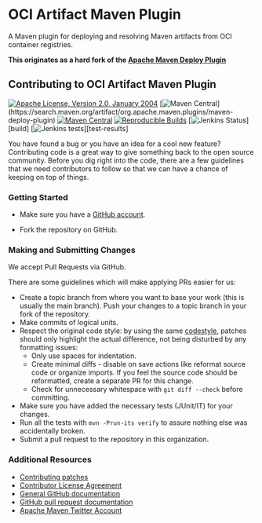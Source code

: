 <!---
 Licensed to the Apache Software Foundation (ASF) under one or more
 contributor license agreements.  See the NOTICE file distributed with
 this work for additional information regarding copyright ownership.
 The ASF licenses this file to You under the Apache License, Version 2.0
 (the "License"); you may not use this file except in compliance with
 the License.  You may obtain a copy of the License at

      http://www.apache.org/licenses/LICENSE-2.0

 Unless required by applicable law or agreed to in writing, software
 distributed under the License is distributed on an "AS IS" BASIS,
 WITHOUT WARRANTIES OR CONDITIONS OF ANY KIND, either express or implied.
 See the License for the specific language governing permissions and
 limitations under the License.
-->
# OCI Artifact Maven Plugin

A Maven plugin for deploying and resolving Maven artifacts from OCI container registries.

**This originates as a hard fork of the [Apache Maven Deploy Plugin](https://maven.apache.org/plugins/maven-deploy-plugin/)**


## Contributing to OCI Artifact Maven Plugin


[![Apache License, Version 2.0, January 2004](https://img.shields.io/github/license/apache/maven.svg?label=License)][license]
[![Maven Central](https://img.shields.io/maven-central/v/org.apache.maven.plugins/maven-deploy-plugin.svg?label=Maven%20Central&versionPrefix=3.)](https://search.maven.org/artifact/org.apache.maven.plugins/maven-deploy-plugin)
[![Maven Central](https://img.shields.io/maven-central/v/org.apache.maven.plugins/maven-deploy-plugin.svg?label=Maven%20Central)](https://search.maven.org/artifact/org.apache.maven.plugins/maven-deploy-plugin)
[![Reproducible Builds](https://img.shields.io/badge/Reproducible_Builds-ok-green?labelColor=blue)](https://github.com/jvm-repo-rebuild/reproducible-central/blob/master/content/org/apache/maven/plugins/maven-deploy-plugin/README.md)
[![Jenkins Status](https://img.shields.io/jenkins/s/https/ci-maven.apache.org/job/Maven/job/maven-box/job/maven-deploy-plugin/job/master.svg?)][build]
[![Jenkins tests](https://img.shields.io/jenkins/t/https/ci-maven.apache.org/job/Maven/job/maven-box/job/maven-deploy-plugin/job/master.svg?)][test-results]


You have found a bug or you have an idea for a cool new feature? Contributing
code is a great way to give something back to the open source community. Before
you dig right into the code, there are a few guidelines that we need
contributors to follow so that we can have a chance of keeping on top of
things.

### Getting Started

- Make sure you have a [GitHub account](https://github.com/signup/free).
<!--
+ If you're planning to implement a new feature, it makes sense to discuss your changes 
  on the [dev list][ml-list]] first. 
  This way you can make sure you're not wasting your time on something that isn't 
  considered to be in Apache Maven's scope.
+ Submit a ticket for your issue, assuming one does not already exist.
  + Clearly describe the issue, including steps to reproduce when it is a bug.
  + Make sure you fill in the earliest version that you know has the issue.
-->
- Fork the repository on GitHub.

### Making and Submitting Changes

We accept Pull Requests via GitHub.

<!--
The [developer mailing list][ml-list] is the
main channel of communication for contributors.
-->
There are some guidelines which will make applying PRs easier for us:

- Create a topic branch from where you want to base your work (this is usually the main branch).
  Push your changes to a topic branch in your fork of the repository.
- Make commits of logical units.
- Respect the original code style: by using the same [codestyle][code-style],
  patches should only highlight the actual difference, not being disturbed by any formatting issues:
  - Only use spaces for indentation.
  - Create minimal diffs - disable on save actions like reformat source code or organize imports. 
    If you feel the source code should be reformatted, create a separate PR for this change.
  - Check for unnecessary whitespace with `git diff --check` before committing.
- Make sure you have added the necessary tests (JUnit/IT) for your changes.
- Run all the tests with `mvn -Prun-its verify` to assure nothing else was accidentally broken.
- Submit a pull request to the repository in this organization.

<!-- If you plan to contribute on a regular basis, please consider filing a [contributor license agreement][cla]. -->

### Additional Resources

+ [Contributing patches](https://maven.apache.org/guides/development/guide-maven-development.html#Creating_and_submitting_a_patch)
+ [Contributor License Agreement][cla]
+ [General GitHub documentation](https://help.github.com/)
+ [GitHub pull request documentation](https://help.github.com/send-pull-requests/)
+ [Apache Maven Twitter Account](https://twitter.com/ASFMavenProject)

[license]: https://www.apache.org/licenses/LICENSE-2.0
[ml-list]: https://maven.apache.org/mailing-lists.html
[code-style]: https://maven.apache.org/developers/conventions/code.html
[cla]: https://www.apache.org/licenses/#clas
[maven-wiki]: https://cwiki.apache.org/confluence/display/MAVEN/Index
[test-results]: https://ci-maven.apache.org/job/Maven/job/maven-box/job/maven-deploy-plugin/job/master/lastCompletedBuild/testReport/
[build]: https://ci-maven.apache.org/job/Maven/job/maven-box/job/maven-deploy-plugin/job/master/
